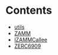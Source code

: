 

# Contents
- [utils](/src/utils)
- [ZAMM](ZAMM.sol/contract.ZAMM.md)
- [IZAMMCallee](ZAMM.sol/interface.IZAMMCallee.md)
- [ZERC6909](ZERC6909.sol/abstract.ZERC6909.md)
